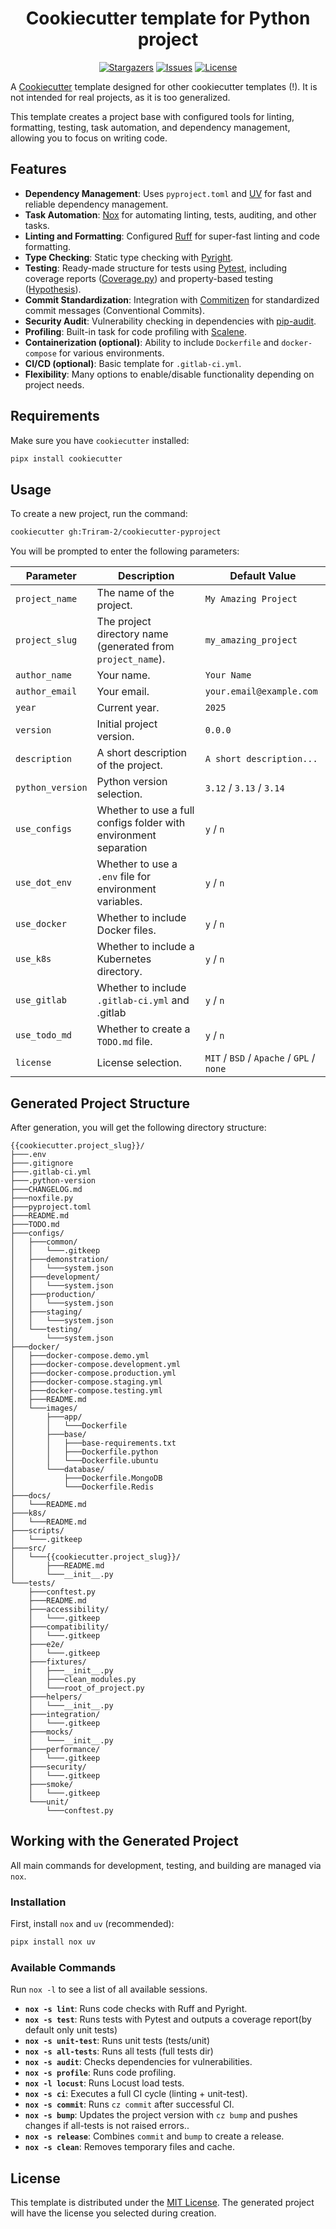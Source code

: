 <h1 align="center">Cookiecutter template for Python project</h1>
<p align="center">
    <a href="https://github.com/Triram-2/cookiecutter-pyproject/stargazers">
        <img alt="Stargazers" src="https://img.shields.io/github/stars/Triram-2/cookiecutter-pyproject?style=for-the-badge&logo=starship&color=C9CBFF&logoColor=D9E0EE&labelColor=302D41"></a>
    <a href="https://github.com/Triram-2/cookiecutter-pyproject/issues">
        <img alt="Issues" src="https://img.shields.io/github/issues/Triram-2/cookiecutter-pyproject?style=for-the-badge&logo=gitbook&color=F2CDCD&logoColor=D9E0EE&labelColor=302D41"></a>
    <a href="https://github.com/Triram-2/cookiecutter-pyproject/blob/main/LICENSE">
        <img alt="License" src="https://img.shields.io/github/license/Triram-2/cookiecutter-pyproject?style=for-the-badge&logo=github&color=B5E8E0&logoColor=D9E0EE&labelColor=302D41"></a>
</p>

A [Cookiecutter](https://github.com/cookiecutter/cookiecutter) template designed for other cookiecutter templates (!).
It is not intended for real projects, as it is too generalized.

This template creates a project base with configured tools for linting, formatting, testing, task automation, and dependency management, allowing you to focus on writing code.

## Features

- **Dependency Management**: Uses `pyproject.toml` and [UV](https://github.com/astral-sh/uv) for fast and reliable dependency management.
- **Task Automation**: [Nox](https://nox.thea.codes/) for automating linting, tests, auditing, and other tasks.
- **Linting and Formatting**: Configured [Ruff](https://github.com/astral-sh/ruff) for super-fast linting and code formatting.
- **Type Checking**: Static type checking with [Pyright](https://github.com/microsoft/pyright).
- **Testing**: Ready-made structure for tests using [Pytest](https://pytest.org/), including coverage reports ([Coverage.py](https://coverage.readthedocs.io/)) and property-based testing ([Hypothesis](https://hypothesis.readthedocs.io/)).
- **Commit Standardization**: Integration with [Commitizen](https://commitizen-tools.github.io/commitizen/) for standardized commit messages (Conventional Commits).
- **Security Audit**: Vulnerability checking in dependencies with [pip-audit](https://pypi.org/project/pip-audit/).
- **Profiling**: Built-in task for code profiling with [Scalene](https://github.com/plasma-umass/scalene).
- **Containerization (optional)**: Ability to include `Dockerfile` and `docker-compose` for various environments.
- **CI/CD (optional)**: Basic template for `.gitlab-ci.yml`.
- **Flexibility**: Many options to enable/disable functionality depending on project needs.

## Requirements

Make sure you have `cookiecutter` installed:
```bash
pipx install cookiecutter
```

## Usage

To create a new project, run the command:

```bash
cookiecutter gh:Triram-2/cookiecutter-pyproject
```

You will be prompted to enter the following parameters:

| Parameter | Description                                                              | Default Value                     |
|---|-----------------------------------------------------------------------|-------------------------------------------|
| `project_name` | The name of the project.                                                     | `My Amazing Project`                      |
| `project_slug` | The project directory name (generated from `project_name`).                | `my_amazing_project`                      |
| `author_name` | Your name.                                                             | `Your Name`                               |
| `author_email` | Your email.                                                            | `your.email@example.com`                  |
| `year` | Current year.                                                          | `2025`                                    |
| `version` | Initial project version.                                             | `0.0.0`                                   |
| `description` | A short description of the project.                                             | `A short description...`                  |
| `python_version` | Python version selection.                                                  | `3.12` / `3.13` / `3.14`                  |
| `use_configs` | Whether to use a full configs folder with environment separation | `y` / `n`                                 |
| `use_dot_env` | Whether to use a `.env` file for environment variables.                 | `y` / `n`                                 |
| `use_docker` | Whether to include Docker files.                                         | `y` / `n`                                 |
| `use_k8s` | Whether to include a Kubernetes directory.                                   | `y` / `n`                                 |
| `use_gitlab` | Whether to include `.gitlab-ci.yml` and .gitlab                                | `y` / `n`                                 |
| `use_todo_md` | Whether to create a `TODO.md` file.                                            | `y` / `n`                                 |
| `license` | License selection.                                                       | `MIT` / `BSD` / `Apache` / `GPL` / `none` |

## Generated Project Structure

After generation, you will get the following directory structure:

```
{{cookiecutter.project_slug}}/
├───.env
├───.gitignore
├───.gitlab-ci.yml
├───.python-version
├───CHANGELOG.md
├───noxfile.py
├───pyproject.toml
├───README.md
├───TODO.md
├───configs/
│   ├───common/
│   │   └───.gitkeep
│   ├───demonstration/
│   │   └───system.json
│   ├───development/
│   │   └───system.json
│   ├───production/
│   │   └───system.json
│   ├───staging/
│   │   └───system.json
│   └───testing/
│       └───system.json
├───docker/
│   ├───docker-compose.demo.yml
│   ├───docker-compose.development.yml
│   ├───docker-compose.production.yml
│   ├───docker-compose.staging.yml
│   ├───docker-compose.testing.yml
│   ├───README.md
│   └───images/
│       ├───app/
│       │   └───Dockerfile
│       ├───base/
│       │   ├───base-requirements.txt
│       │   ├───Dockerfile.python
│       │   └───Dockerfile.ubuntu
│       └───database/
│           ├───Dockerfile.MongoDB
│           └───Dockerfile.Redis
├───docs/
│   └───README.md
├───k8s/
│   └───README.md
├───scripts/
│   └───.gitkeep
├───src/
│   └───{{cookiecutter.project_slug}}/
│       ├───README.md
│       └───__init__.py
└───tests/
    ├───conftest.py
    ├───README.md
    ├───accessibility/
    │   └───.gitkeep
    ├───compatibility/
    │   └───.gitkeep
    ├───e2e/
    │   └───.gitkeep
    ├───fixtures/
    │   ├───__init__.py
    │   ├───clean_modules.py
    │   └───root_of_project.py
    ├───helpers/
    │   └───__init__.py
    ├───integration/
    │   └───.gitkeep
    ├───mocks/
    │   └───__init__.py
    ├───performance/
    │   └───.gitkeep
    ├───security/
    │   └───.gitkeep
    ├───smoke/
    │   └───.gitkeep
    └───unit/
        └───conftest.py
```

## Working with the Generated Project

All main commands for development, testing, and building are managed via `nox`.

### Installation

First, install `nox` and `uv` (recommended):
```bash
pipx install nox uv
```

### Available Commands

Run `nox -l` to see a list of all available sessions.

- **`nox -s lint`**: Runs code checks with Ruff and Pyright.
- **`nox -s test`**: Runs tests with Pytest and outputs a coverage report(by default only unit tests)
- **`nox -s unit-test`**: Runs unit tests (tests/unit)
- **`nox -s all-tests`**: Runs all tests (full tests dir)
- **`nox -s audit`**: Checks dependencies for vulnerabilities.
- **`nox -s profile`**: Runs code profiling.
- **`nox -l locust`**: Runs Locust load tests.
- **`nox -s ci`**: Executes a full CI cycle (linting + unit-test).
- **`nox -s commit`**: Runs `cz commit` after successful CI.
- **`nox -s bump`**: Updates the project version with `cz bump` and pushes changes if all-tests is not raised errors..
- **`nox -s release`**: Combines `commit` and `bump` to create a release.
- **`nox -s clean`**: Removes temporary files and cache.

## License

This template is distributed under the [MIT License](./LICENSE). The generated project will have the license you selected during creation.